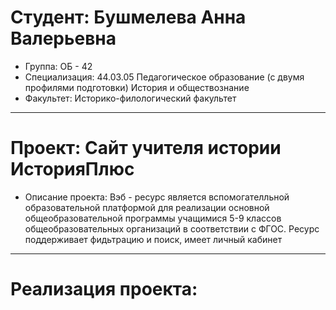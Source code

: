 # Студент: Бушмелева Анна Валерьевна
- Группа: ОБ - 42
- Специализация: 44.03.05 Педагогическое образование (с двумя профилями подготовки) История и обществознание
- Факультет: Историко-филологический факультет
---
# Проект: Сайт учителя истории ИсторияПлюс
- Описание проекта: Вэб - ресурс является вспомогателльной образовательной платформой для реализации основной общеобразовательной программы учащимися 5-9 классов общеобразовательных организаций в соответствии с ФГОС. Ресурс поддерживает фидьтрацию и поиск, имеет личный кабинет
---
# Реализация проекта:
